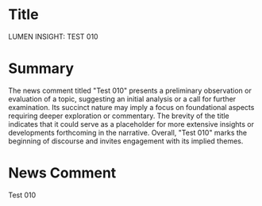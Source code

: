 # Title
LUMEN INSIGHT: TEST 010

# Summary
The news comment titled "Test 010" presents a preliminary observation or evaluation of a topic, suggesting an initial analysis or a call for further examination. Its succinct nature may imply a focus on foundational aspects requiring deeper exploration or commentary. The brevity of the title indicates that it could serve as a placeholder for more extensive insights or developments forthcoming in the narrative. Overall, "Test 010" marks the beginning of discourse and invites engagement with its implied themes.

# News Comment
Test 010
